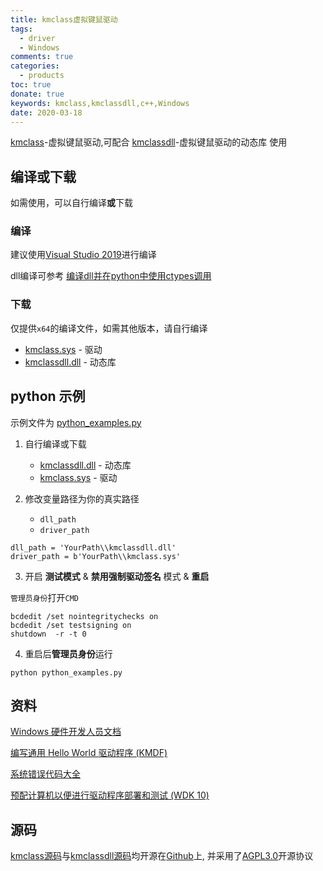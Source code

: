 ```yaml
---
title: kmclass虚拟键鼠驱动
tags: 
  - driver
  - Windows
comments: true
categories: 
  - products
toc: true
donate: true
keywords: kmclass,kmclassdll,c++,Windows
date: 2020-03-18
---
```


[kmclass](https://github.com/BestBurning/kmclass)-虚拟键鼠驱动,可配合 [kmclassdll](https://github.com/BestBurning/kmclassdll)-虚拟键鼠驱动的动态库 使用

## 编译或下载

如需使用，可以自行编译**或**下载

### 编译

建议使用[Visual Studio 2019](https://visualstudio.microsoft.com/zh-hans/vs/)进行编译

dll编译可参考 [编译dll并在python中使用ctypes调用](https://di1shuai.com/%E7%BC%96%E8%AF%91dll%E5%B9%B6%E5%9C%A8python%E4%B8%AD%E4%BD%BF%E7%94%A8ctypes%E8%B0%83%E7%94%A8.html)

### 下载

仅提供`x64`的编译文件，如需其他版本，请自行编译
- [kmclass.sys](https://github.com/BestBurning/kmclass/releases) - 驱动
- [kmclassdll.dll](https://github.com/BestBurning/kmclassdll/releases) - 动态库

## python 示例

示例文件为 [python_examples.py](https://github.com/BestBurning/kmclassdll/blob/master/python_examples.py)

1. 自行编译或下载
   - [kmclassdll.dll](https://github.com/BestBurning/kmclassdll/releases) - 动态库
   - [kmclass.sys](https://github.com/BestBurning/kmclass/releases) - 驱动

2. 修改变量路径为你的真实路径
   - `dll_path`
   - `driver_path`

```
dll_path = 'YourPath\\kmclassdll.dll'
driver_path = b'YourPath\\kmclass.sys'
```

3. 开启 **测试模式** & **禁用强制驱动签名** 模式 & **重启**

`管理员身份`打开`CMD`

```
bcdedit /set nointegritychecks on
bcdedit /set testsigning on
shutdown  -r -t 0
```

4. 重启后**管理员身份**运行

```
python python_examples.py
```

## 资料

[Windows 硬件开发人员文档](https://docs.microsoft.com/zh-cn/windows-hardware/drivers/)

[编写通用 Hello World 驱动程序 (KMDF)](https://docs.microsoft.com/zh-cn/windows-hardware/drivers/gettingstarted/writing-a-very-small-kmdf--driver)

[系统错误代码大全](https://docs.microsoft.com/zh-cn/windows/win32/debug/system-error-codes)

[预配计算机以便进行驱动程序部署和测试 (WDK 10)](https://docs.microsoft.com/zh-cn/windows-hardware/drivers/gettingstarted/provision-a-target-computer-wdk-8-1)

## 源码

[kmclass源码](https://github.com/BestBurning/kmclass)与[kmclassdll源码](https://github.com/BestBurning/kmclassdll)均开源在[Github](https://github.com/BestBurning)上,
并采用了[AGPL3.0](https://opensource.org/licenses/AGPL-3.0)开源协议
